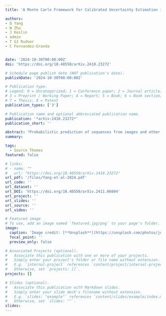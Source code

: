 ```yaml
---
title: 'A Monte Carlo Framework for Calibrated Uncertainty Estimation in Sequence Prediction'

authors:
- Q Yang
- W Zhu
- J Keslin
- admin
- T GJ Rudner
- C Fernandez-Granda


date: '2024-10-30T00:00:00Z'
doi: 'https://doi.org/10.48550/arXiv.2410.23272'

# Schedule page publish date (NOT publication's date).
publishDate: '2024-10-30T00:00:00Z'

# Publication type.
# Legend: 0 = Uncategorized; 1 = Conference paper; 2 = Journal article;
# 3 = Preprint / Working Paper; 4 = Report; 5 = Book; 6 = Book section;
# 7 = Thesis; 8 = Patent
publication_types: ['3']

# Publication name and optional abbreviated publication name.
publication: '*arXiv:2410.23272*'
publication_short: ''

abstract: "Probabilistic prediction of sequences from images and other high-dimensional data is a key challenge, particularly in risk-sensitive applications. In these settings, it is often desirable to quantify the uncertainty associated with the prediction (instead of just determining the most likely sequence, as in language modeling). In this paper, we propose a Monte Carlo framework to estimate probabilities and confidence intervals associated with the distribution of a discrete sequence. Our framework uses a Monte Carlo simulator, implemented as an autoregressively trained neural network, to sample sequences conditioned on an image input. We then use these samples to estimate the probabilities and confidence intervals. Experiments on synthetic and real data show that the framework produces accurate discriminative predictions, but can suffer from miscalibration. In order to address this shortcoming, we propose a time-dependent regularization method, which is shown to produce calibrated predictions."
summary: 

tags:
  - Source Themes
featured: false

# links:
# - name: ""
#   url: "https://doi.org/10.48550/arXiv.2410.23272"
url_pdf: '/files/Yang-et-al-2024.pdf'
url_code: ''
url_dataset: ''
url_DOI: 'https://doi.org/10.48550/arXiv.2411.06604'
url_project: ''
url_slides: ''
url_source: ''
url_video: ''

# Featured image
# To use, add an image named `featured.jpg/png` to your page's folder.
image:
  caption: 'Image credit: [**Unsplash**](https://unsplash.com/photos/jdD8gXaTZsc)'
  focal_point: ''
  preview_only: false

# Associated Projects (optional).
#   Associate this publication with one or more of your projects.
#   Simply enter your project's folder or file name without extension.
#   E.g. `internal-project` references `content/project/internal-project/index.md`.
#   Otherwise, set `projects: []`.
projects: []

# Slides (optional).
#   Associate this publication with Markdown slides.
#   Simply enter your slide deck's filename without extension.
#   E.g. `slides: "example"` references `content/slides/example/index.md`.
#   Otherwise, set `slides: ""`.
slides:
---
```

